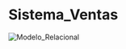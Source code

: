 # Sistema_Ventas

![Modelo_Relacional](https://github.com/user-attachments/assets/43289df0-d032-4671-b771-cd0918d8eea7)
